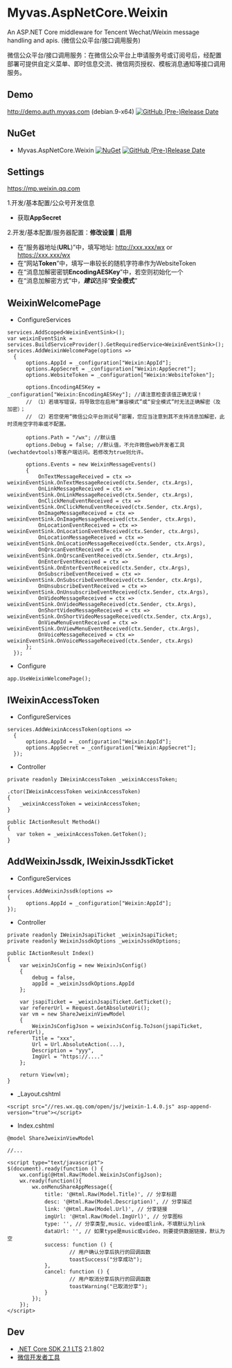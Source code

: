 # Myvas.AspNetCore.Weixin
An ASP.NET Core middleware for Tencent Wechat/Weixin message handling and apis. (微信公众平台/接口调用服务)

微信公众平台/接口调用服务：在微信公众平台上申请服务号或订阅号后，经配置部署可提供自定义菜单、即时信息交流、微信网页授权、模板消息通知等接口调用服务。

## Demo
http://demo.auth.myvas.com (debian.9-x64) [![GitHub (Pre-)Release Date](https://img.shields.io/github/release-date-pre/myvas/AspNetCore.Authentication.Demo?label=github)](https://github.com/myvas/AspNetCore.Authentication.Demo)

## NuGet
- Myvas.AspNetCore.Weixin [![NuGet](https://img.shields.io/nuget/v/Myvas.AspNetCore.Weixin.svg)](https://www.nuget.org/packages/Myvas.AspNetCore.Weixin) [![GitHub (Pre-)Release Date](https://img.shields.io/github/release-date-pre/myvas/AspNetCore.Weixin?label=github)](https://github.com/myvas/AspNetCore.Weixin)

## Settings
https://mp.weixin.qq.com

1.开发/基本配置/公众号开发信息
- 获取**AppSecret**

2.开发/基本配置/服务器配置：**修改设置** | **启用**
- 在“服务器地址(**URL**)”中，填写地址: http://xxx.xxx/wx or https://xxx.xxx/wx
- 在“网站**Token**”中，填写一串较长的随机字符串作为WebsiteToken
- 在“消息加解密密钥**EncodingAESKey**”中，若空则初始化一个
- 在“消息加解密方式”中，***建议***选择“**安全模式**”

## WeixinWelcomePage
* ConfigureServices
```
services.AddScoped<WeixinEventSink>();
var weixinEventSink = services.BuildServiceProvider().GetRequiredService<WeixinEventSink>();
services.AddWeixinWelcomePage(options =>
  {
      options.AppId = _configuration["Weixin:AppId"];
      options.AppSecret = _configuration["Weixin:AppSecret"];
      options.WebsiteToken = _configuration["Weixin:WebsiteToken"];
      
      options.EncodingAESKey = _configuration["Weixin:EncodingAESKey"]; //请注意检查该值正确无误！
      // （1）若填写错误，将导致您在启用“兼容模式”或“安全模式”时无法正确解密（及加密）；
      // （2）若您使用“微信公众平台测试号”部署，您应当注意到其不支持消息加解密，此时须用空字符串或不配置。
      
      options.Path = "/wx"; //默认值
      options.Debug = false; //默认值，不允许微信web开发者工具(wechatdevtools)等客户端访问。若修改为true则允许。
      
      options.Events = new WeixinMessageEvents()
      {
          OnTextMessageReceived = ctx => weixinEventSink.OnTextMessageReceived(ctx.Sender, ctx.Args),
          OnLinkMessageReceived = ctx => weixinEventSink.OnLinkMessageReceived(ctx.Sender, ctx.Args),
          OnClickMenuEventReceived = ctx => weixinEventSink.OnClickMenuEventReceived(ctx.Sender, ctx.Args),
          OnImageMessageReceived = ctx => weixinEventSink.OnImageMessageReceived(ctx.Sender, ctx.Args),
          OnLocationEventReceived = ctx => weixinEventSink.OnLocationEventReceived(ctx.Sender, ctx.Args),
          OnLocationMessageReceived = ctx => weixinEventSink.OnLocationMessageReceived(ctx.Sender, ctx.Args),
          OnQrscanEventReceived = ctx => weixinEventSink.OnQrscanEventReceived(ctx.Sender, ctx.Args),
          OnEnterEventReceived = ctx => weixinEventSink.OnEnterEventReceived(ctx.Sender, ctx.Args),
          OnSubscribeEventReceived = ctx => weixinEventSink.OnSubscribeEventReceived(ctx.Sender, ctx.Args),
          OnUnsubscribeEventReceived = ctx => weixinEventSink.OnUnsubscribeEventReceived(ctx.Sender, ctx.Args),
          OnVideoMessageReceived = ctx => weixinEventSink.OnVideoMessageReceived(ctx.Sender, ctx.Args),
          OnShortVideoMessageReceived = ctx => weixinEventSink.OnShortVideoMessageReceived(ctx.Sender, ctx.Args),
          OnViewMenuEventReceived = ctx => weixinEventSink.OnViewMenuEventReceived(ctx.Sender, ctx.Args),
          OnVoiceMessageReceived = ctx => weixinEventSink.OnVoiceMessageReceived(ctx.Sender, ctx.Args)
      };
  });
```

* Configure
```
app.UseWeixinWelcomePage();
```

## IWeixinAccessToken
* ConfigureServices
```
services.AddWeixinAccessToken(options => 
  {
      options.AppId = _configuration["Weixin:AppId"];
      options.AppSecret = _configuration["Weixin:AppSecret"];
  });
```

*  Controller
```
private readonly IWeixinAccessToken _weixinAccessToken;

.ctor(IWeixinAccessToken weixinAccessToken)
{
    _weixinAccessToken = weixinAccessToken;
}

public IActionResult MethodA()
{
   var token = _weixinAccessToken.GetToken();
}
```

## AddWeixinJssdk, IWeixinJssdkTicket

* ConfigureServices
```
services.AddWeixinJssdk(options =>
{
      options.AppId = _configuration["Weixin:AppId"];
});
```

* Controller
```
private readonly IWeixinJsapiTicket _weixinJsapiTicket;
private readonly WeixinJssdkOptions _weixinJssdkOptions;

public IActionResult Index()
{
	var weixinJsConfig = new WeixinJsConfig()
	{
		debug = false,
		appId = _weixinJssdkOptions.AppId
	};

	var jsapiTicket = _weixinJsapiTicket.GetTicket();
	var refererUrl = Request.GetAbsoluteUri();
	var vm = new ShareJweixinViewModel
	{
		WeixinJsConfigJson = weixinJsConfig.ToJson(jsapiTicket, refererUrl),
		Title = "xxx",
		Url = Url.AbsoluteAction(...),
		Description = "yyy",
		ImgUrl = "https://...."
	};

	return View(vm);
}
```

* _Layout.cshtml
```
<script src="//res.wx.qq.com/open/js/jweixin-1.4.0.js" asp-append-version="true"></script>
```

* Index.cshtml
```
@model ShareJweixinViewModel

//...

<script type="text/javascript">
$(document).ready(function () {
	wx.config(@Html.Raw(Model.WeixinJsConfigJson);
	wx.ready(function(){
		wx.onMenuShareAppMessage({
			title: '@Html.Raw(Model.Title)', // 分享标题
			desc: '@Html.Raw(Model.Description)', // 分享描述
			link: '@Html.Raw(Model.Url)', // 分享链接
			imgUrl: '@Html.Raw(Model.ImgUrl)', // 分享图标
			type: '', // 分享类型,music、video或link，不填默认为link
			dataUrl: '', // 如果type是music或video，则要提供数据链接，默认为空
			success: function () {
					// 用户确认分享后执行的回调函数
					toastSuccess("分享成功");
			},
			cancel: function () {
					// 用户取消分享后执行的回调函数
					toastWarning("已取消分享");
			}
		});
	});
</script>
```

## Dev
* [.NET Core SDK 2.1 LTS](https://dotnet.microsoft.com/download/dotnet-core/2.1) 2.1.802
* [微信开发者工具](https://mp.weixin.qq.com/debug/wxadoc/dev/devtools/download.html)
